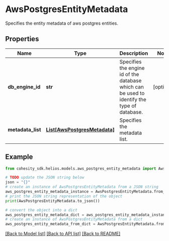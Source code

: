 # AwsPostgresEntityMetadata

Specifies the entity metadata of aws postgres entities.

## Properties

Name | Type | Description | Notes
------------ | ------------- | ------------- | -------------
**db_engine_id** | **str** | Specifies the engine id of the database which can be used to identify the type of database. | [optional] 
**metadata_list** | [**List[AwsPostgresMetadata]**](AwsPostgresMetadata.md) | Specifies the metadata list. | 

## Example

```python
from cohesity_sdk.helios.models.aws_postgres_entity_metadata import AwsPostgresEntityMetadata

# TODO update the JSON string below
json = "{}"
# create an instance of AwsPostgresEntityMetadata from a JSON string
aws_postgres_entity_metadata_instance = AwsPostgresEntityMetadata.from_json(json)
# print the JSON string representation of the object
print(AwsPostgresEntityMetadata.to_json())

# convert the object into a dict
aws_postgres_entity_metadata_dict = aws_postgres_entity_metadata_instance.to_dict()
# create an instance of AwsPostgresEntityMetadata from a dict
aws_postgres_entity_metadata_from_dict = AwsPostgresEntityMetadata.from_dict(aws_postgres_entity_metadata_dict)
```
[[Back to Model list]](../README.md#documentation-for-models) [[Back to API list]](../README.md#documentation-for-api-endpoints) [[Back to README]](../README.md)


